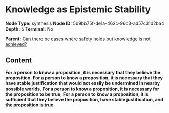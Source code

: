 # Knowledge as Epistemic Stability

**Node Type:** synthesis
**Node ID:** 5b9bb75f-de1a-462c-96c3-ad57c31d2ba4
**Depth:** 5
**Terminal:** No

**Parent:** [Can there be cases where safety holds but knowledge is not achieved?](can-there-be-cases-where-safety-holds-but-knowledge-is-not-achieved-antithesis-5388fd36-25ef-4c5c-8251-4f174d28e220.md)

## Content

**For a person to know a proposition, it is necessary that they believe the proposition**, **For a person to know a proposition, it is necessary that they have stable justification that would not easily be undermined in nearby possible worlds**, **For a person to know a proposition, it is necessary for the proposition to be true**, **For a person to know a proposition, it is sufficient that they believe the proposition, have stable justification, and the proposition is true**
